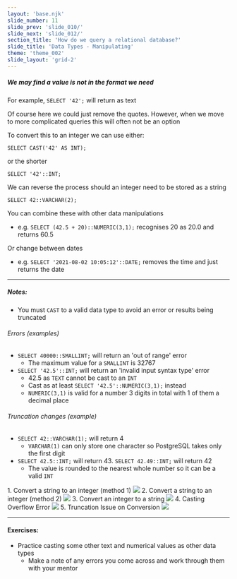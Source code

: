```yaml
---
layout: 'base.njk'
slide_number: 11
slide_prev: 'slide_010/'
slide_next: 'slide_012/'
section_title: 'How do we query a relational database?'
slide_title: 'Data Types - Manipulating'
theme: 'theme_002'
slide_layout: 'grid-2'
---
```


<section class="slide__text">

##### We may find a value is not in the format we need
For example, `SELECT '42';` will return as text

Of course here we could just remove the quotes. However, when we move to more complicated queries this will often not be an option

To convert this to an integer we can use either:
```
SELECT CAST('42' AS INT);
```
or the shorter
```
SELECT '42'::INT;
```

We can reverse the process should an integer need to be stored as a string
```
SELECT 42::VARCHAR(2);
```

You can combine these with other data manipulations
- e.g. `SELECT (42.5 + 20)::NUMERIC(3,1);` recognises 20 as 20.0 and returns 60.5

Or change between dates
- e.g. `SELECT '2021-08-02 10:05:12'::DATE;` removes the time and just returns the date

<hr />

##### Notes:
- You must `CAST` to a valid data type to avoid an error or results being truncated
  
###### Errors (examples)
  - `SELECT 40000::SMALLINT;` will return an 'out of range' error
    - The maximum value for a `SMALLINT` is 32767
  - `SELECT '42.5'::INT;` will return an 'invalid input syntax type' error
    - 42.5 as `TEXT` cannot be cast to an `INT`
    - Cast as at least `SELECT '42.5'::NUMERIC(3,1);` instead
    - `NUMERIC(3,1)` is valid for a number 3 digits in total with 1 of them a decimal place

###### Truncation changes (example)
  - `SELECT 42::VARCHAR(1);` will return 4
    - `VARCHAR(1)` can only store one character so PostgreSQL takes only the first digit
  - `SELECT 42.5::INT;` will return 43.  `SELECT 42.49::INT;` will return 42
    - The value is rounded to the nearest whole number so it can be a valid `INT`

</section>


<section class="slide__images">
    <caption>1. Convert a string to an integer (method 1)</caption>
    <img src="{{ '../../images/002_SELECT_Cast.png' | url }}" />
    <caption>2. Convert a string to an integer (method 2)</caption>
    <img src="{{ '../../images/002_SELECT_Cast_2.png' | url }}" />
    <caption>3. Convert an integer to a string</caption>
    <img src="{{ '../../images/002_SELECT_Cast_3.png' | url }}" />
    <caption>4. Casting Overflow Error</caption>
    <img src="{{ '../../images/002_SELECT_Cast_Error_1.png' | url }}" />
    <caption>5. Truncation Issue on Conversion</caption>
    <img src="{{ '../../images/002_SELECT_Cast_Error_2.png' | url }}" />

</section>


<section class="slide__exercises">

---

  #### Exercises:
- Practice casting some other text and numerical values as other data types
  - Make a note of any errors you come across and work through them with your mentor

</section>
